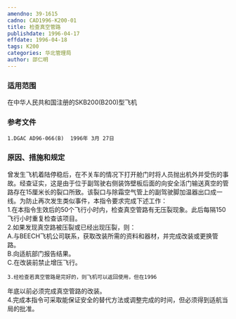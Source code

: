 ```yaml
---
amendno: 39-1615  
cadno: CAD1996-K200-01  
title: 检查真空管路  
publishdate: 1996-04-17  
effdate: 1996-04-18  
tags: K200  
categories: 华北管理局  
author: 邵仁明  
---
```

  
### 适用范围  
在中华人民共和国注册的SKB200(B200)型飞机  
  
<!--more-->  
### 参考文件  
    1.DGAC AD96-066(B)  1996年 3月 27日  
  
### 原因、措施和规定  
曾发生飞机着陆停稳后，在不关车的情况下打开舱门时将人员抛出机外并受伤的事故。经查证实，这是由于位于副驾驶右侧装饰壁板后面的向安全活门输送真空的管路存在15厘米长的裂口所致。该裂口与除霜空气管上的副驾驶脚加温器出口成一线。为防止再次发生类似事件，本指令要求完成下述工作：  
    1.在本指令生效后的50个飞行小时内，检查真空管路有无压裂现象。此后每隔150飞行小时重复检查该项目。  
    2.如果发现真空路被压裂或已经出现压裂，则：  
    A.与BEECH飞机公司联系，获取改装所需的资料和器材，并完成改装或更换管路。  
    B.向适航部门报告结果。  
    C.在改装前禁止增压飞行。  
  
    3.经检查若真空管路是完好的，则飞机可以返回使用，但在1996  
  
年底以前必须完成真空管路的改装。  
    4.完成本指令可采取能保证安全的替代方法或调整完成的时间，但必须得到适航当局的批准。  
